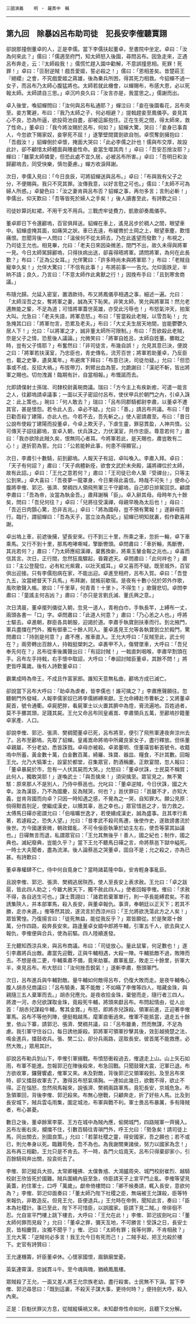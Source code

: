 

`三國演義`　　`明 ‧ 羅貫中　輯`

* * *

## 第九回　除暴凶呂布助司徒　犯長安李傕聽賈詡

卻說那撞倒董卓的人，正是李儒。當下李儒扶起董卓，至書院中坐定。卓曰：「汝為何來此？」儒曰：「儒適至府門，知太師怒入後園，尋問呂布。因急走來，正遇呂布奔走，云：『太師殺我！』儒慌忙趕入園中勸解，不意誤撞恩相。死罪！死罪！」卓曰：「叵耐逆賊！戲吾愛姬，誓必殺之！」儒曰：「恩相差矣。昔楚莊王『絕纓』之會，不究戲愛姬之蔣雄，後為秦兵所困，得其死力相救。今貂蟬不過一女子，而呂布乃太師心腹猛將也。太師若就此機會，以蟬賜布，布感大恩，必以死報太師。太師請自三思。」卓沉吟良久曰：「汝言亦是，我當思之。」儒謝而出。

卓入後堂，喚貂蟬問曰：「汝何與呂布私通耶？」蟬泣曰：「妾在後園看花，呂布突至。妾方驚避，布曰：『我乃太師之子，何必相避？』提戟趕妾至鳳儀亭。妾見其心不良，恐為所逼，欲投荷池自盡，卻被這廝抱住。正在生死之間，得太師來，救了性命。」董卓曰：「我今將汝賜於呂布，何如？」貂蟬大驚，哭曰：「妾身已事貴人，今忽欲下賜家奴，妾寧死不屈！」遂擎壁間寶劍欲自刎。卓慌奪劍擁抱曰：「吾戲汝！」貂蟬倒於卓懷，掩面大哭曰：「此必李儒之計也！儒與布交厚，故設此計，卻不顧惜太師體面與賤妾性命。妾當生噬其肉！」卓曰：「吾安忍捨汝耶？」蟬曰：「雖蒙太師憐愛，但恐此處不宜久居，必被呂布所害。」卓曰：「吾明日和汝歸酈塢去，同受快樂，慎勿憂慮。」蟬方收淚拜謝。

次日，李儒入見曰：「今日良辰，可將貂蟬送與呂布。」卓曰：「布與我有父子之分，不便賜與。我只不究其罪。汝傳我意，以好言慰之可也。」儒曰：「太師不可為婦人所惑。」卓變色曰：「汝之妻肯與呂布否？貂蟬之事，再勿多言；言則必斬！」李儒出，仰天歎曰：「吾等皆死於婦人之手矣！」後人讀書至此，有詩歎之曰：

司徒妙算託紅裙，不用干戈不用兵。三戰虎牢徒費力，凱歌卻奏鳳儀亭。

董卓即日下令還酈塢，百官俱拜送。貂蟬在車上，遙見呂步於稠人之間，眼望車中。貂蟬虛掩其面，如痛哭之狀。車已去遠，布緩轡於土岡之上，眼望車塵，歎惜痛恨。忽聞背後一人問曰：「溫侯何不從太師去，乃在此遙望而發歎？」布視之，乃司徒王允也。相見畢，允曰：「老夫日來因染微恙，閉門不出，故久未得與將軍一見。今日太師駕歸酈塢，只得扶病出送，卻喜得晤將軍。請問將軍，為何在此長歎？」布曰：「正為公女耳。」允佯驚曰：「許多時尚未與將軍耶？」布曰：「老賊自寵幸久矣！」允佯大驚曰：「不信有此事！」布將前事一一告允。允仰面跌足，半晌不語；良久，乃言曰：「不意太師作此禽獸之行！」因挽布手曰：「且到寒舍商議。」

布隨允歸。允延入密室，置酒款待。布又將鳳儀亭相遇之事，細述一遍。允曰：「太師淫吾之女，奪將軍之妻，誠為天下恥笑。非笑太師，笑允與將軍耳！然允老邁無能之輩，不足為道；可惜將軍蓋世英雄，亦受此污辱也！」布怒氣沖天，拍案大叫。允急曰：「老夫失語，將軍息怒。」布曰：「誓當殺此老賊，以雪吾恥！」允急掩其口曰：「將軍勿言，恐累及老夫。」布曰：「大丈夫生居天地間，豈能鬱鬱久居人下！」允曰：「以將軍之才，誠非董太師所可限制。」布曰：「吾欲殺此老賊，奈是父子之情，恐惹後人議論。」允微笑曰：「將軍自姓呂，太師自姓董。擲戟之時，豈有父子情耶？」布奮然曰：「非司徒言，布幾自誤！」允見其意已決，便說之曰：「將軍若扶漢室，乃忠臣也，青史傳名，流芳百世；將軍若助董卓，乃反臣也，載之史筆，遺臭萬年。」布避席下拜曰：「布意已決，司徒勿疑。」允曰：「但恐事或不成，反招大禍。」布拔帶刀，刺臂出血為誓。允跪謝曰：「漢祀不斬，皆出將軍之賜也。切勿洩漏！臨期有計，自當相報。」布慨諾而去。

允即請僕射士孫瑞、司隸校尉黃琬商議。瑞曰：「方今主上有疾新癒，可遣一能言之人，往酈塢請卓議事；一面以天子密詔付呂布，使伏甲兵於朝門之內，引卓入誅之：此上策也。」琬曰：「何人敢去？」瑞曰：「呂布同郡騎都尉李肅，以董卓不遷其官，甚是懷怨。若令此人去，卓必不疑。」允曰：「善。」請呂布共議。布曰：「昔日勸吾殺丁建陽，亦此人也。今若不去，吾先斬之。」使人密請肅至。布曰：「昔日公說布使殺丁建陽而投董卓，今卓上欺天子，下虐生靈，罪惡貫盈，人神共憤。公可傳天子詔往酈塢，宣卓入朝，伏兵誅之，力伏漢室，共作忠臣。尊意若何？」肅曰：「我亦欲除此賊久矣，恨無同心者耳。今將軍若此，是天賜也，肅豈敢有二心！」遂折箭為誓。允曰：「公若能幹此事，何患不得顯官。」

次日，李肅引十數騎，前到酈塢。人報天子有詔，卓叫喚入。李肅入拜。卓曰：「天子有何詔？」肅曰：「天子病體新痊，欲會文武於未央殿，議將禪位於太師，故有此詔。」卓曰：「王允之意若何？」肅曰：「王司徒已命人築『受禪台』，只等主公到來。」卓大喜曰：「吾夜夢一龍罩身，今日果得此喜信。時哉不可失！」便命心腹將李傕、郭汜、張濟、樊稠四人領飛熊軍三千守酈塢，自己即日排駕回京。顧謂李肅曰：「吾為帝，汝當為執金吾。」肅拜謝稱「臣」。卓入辭其母。母時年九十餘矣，問曰：「吾兒何往？」卓曰：「兒將往受漢禪，母親早晚為太后也！」母曰：「吾近日肉顫心驚，恐非吉兆。」卓曰：「將為國母，豈不預有驚報！」遂辭母而行。臨行，謂貂蟬曰：「吾為天子，當立汝為貴妃。」貂蟬已明知就裏，假作歡喜拜謝。

卓出塢上車，前遮後擁，望長安來。行不到三十里，所乘之車，忽折一輪，卓下車乘馬。又行不到十里，那馬咆哮嘶喊，擎斷轡頭。卓問肅曰：「車折輪，馬斷轡，其兆若何？」肅曰：「乃太師應紹漢禪，棄舊換新，將乘玉輦金鞍之兆也。」卓喜而信其言。次日，正行間，忽然狂風驟起，昏霧遮天。卓問肅曰：「此何祥也？」肅曰：「主公登龍位，必有紅光紫霧，以壯天威耳。」卓又喜而不疑。既至城外，百官俱出迎接。只有李儒抱病在家，不能出迎。卓進至相府，呂布入賀。卓曰：「吾登九五，汝當總督天下兵馬。」布拜謝，就帳前歇宿。是夜有十數小兒於郊外作歌，風吹歌聲入帳。歌曰：「千里草，何青青！十里卜，不得生！」歌聲悲切。卓問李肅曰：「童謠主何吉凶？」肅曰：「亦只是言劉氏滅、董氏興之意。」

次日清晨，董卓擺列儀從入朝，忽見一道人，青袍白巾，手執長竿，上縛布一丈，兩頭各書一「口」字。卓問肅曰：「此道人何意？」肅曰：「乃心恙之人也。」呼將士驅去。卓進朝，群臣各具朝服，迎謁於道。李肅手執寶劍扶車而行。到北掖門，軍兵盡擋在門外，獨有御車二十餘人同入。董卓遙見王允等各執寶劍立於殿門，驚問肅曰：「持劍是何意？」肅不應，推車直入。王允大呼曰：「反賊至此，武士何在？」兩旁轉出百餘人，持戟挺槊刺之。卓裹甲不入，傷臂墜車，大呼曰：「吾兒奉先何在？」呂布從車後厲聲出曰：「有詔討賊！」一戟直刺咽喉，李肅早割頭在手。呂布左手持戟，右手懷中取詔，大呼曰：「奉詔討賊臣董卓，其餘不問！」將吏皆呼萬歲。後有人詩歎董卓曰：

霸業成時為帝王，不成且作富家郎。誰知天意無私曲，酈塢方成已滅亡。

卻說當下呂布大呼曰：「助卓為虐者，皆李儒也！誰可擒之？」李肅應聲願往。忽聽朝門外發喊，人報李儒家奴已將李儒綁縛來獻。王允命縛赴市曹斬之；又將董卓屍首，號令通衢。卓屍肥胖，看屍軍士以火置其臍中為燈，膏流遍地。百姓過者，莫不手擲其頭，足踐其屍。王允又命呂布同皇甫嵩、李肅領兵五萬，至酈塢抄籍董卓家產、人口。

卻說李傕、郭汜、張濟、樊稠聞董卓已死，呂布將至，便引了飛熊軍連夜奔涼州去了。呂布至酈塢，先取了貂蟬。皇甫嵩命將塢中所藏良家女子，盡行釋放。但係董卓親屬，不分老幼，悉皆誅戮。卓母亦被殺。卓弟董明、侄董璜皆斬首號令。收籍塢中所蓄，黃金數十萬，白金數百萬，綺羅、珠寶、器皿、糧食，不計其數。回報王允。允乃大犒軍士，設宴於都堂，召集眾官，酌酒稱慶。正飲宴間，忽人報曰：「董卓暴屍於市，忽有一人伏其屍而大哭。」允怒曰：「董卓伏誅，士民莫不稱賀；此何人，獨敢哭耶！」遂喚武士：「與吾擒來！」須臾擒至。眾官見之，無不驚駭：原來那人不是別人，乃侍中蔡邕也。允叱曰：「董卓逆賊，今日伏誅，國之大幸。汝為漢臣，乃不為國慶，反為賊哭，何也？」邕伏罪曰：「邕雖不才，亦知大義，豈肯背國而向卓？只因一時知遇之感，不覺為之一哭，自知罪大。願公見原：倘得黥首刖足，使繼成漢史，以贖其辜，邕之幸也。」眾官惜邕之才，皆力救之。太傅馬日磾亦密謂允曰：「伯喈曠世逸才，若使續成漢史，誠為盛事。且其孝行素著，若遽殺之，恐失人望。」允曰：「昔孝武不殺司馬遷，後使作史，遂致謗書流於後世。方今國運衰微，朝政錯亂，不可令佞臣執筆於幼主左右，使吾等蒙其訕議也。」日磾無言而退，私謂眾官曰：「王允其無後乎！善人，國之紀也；制作，國之典也。滅紀廢典，豈能久乎？」當下王允不聽馬日磾之言，命將蔡邕下獄中縊死。一時士大夫聞者，盡為流涕。後人論蔡邕之哭董卓，固自不是；允之殺之，亦為已甚。有詩歎曰：

董卓專權肆不仁，侍中何自竟身亡？當時諸葛隆中臥，安肯輕身事亂臣。

且說李傕、郭汜、張濟、樊稠逃居陝西，使人至長安上表求赦。王允曰：「卓之跋扈，皆此四人助之；今雖大赦天下，獨不赦此四人。」使者回報李傕。傕曰：「求赦不得，各自逃生可也。」謀士賈詡曰：「諸君若棄軍單行，則一亭長能縛君矣。不若誘集陝人，并本部軍馬，殺入長安，與董卓報仇。事濟，奉朝廷以正天下；若其不勝，走亦未遲。」傕等然其說，遂流言於西涼州曰：「王允將欲洗蕩此方之人矣！」眾皆驚惶。乃復揚言曰：「徒死無益，能從我反乎？」眾皆願從。於是聚眾十餘萬，分作四路，殺奔長安來。路逢董卓女婿中郎將牛輔，引軍五千人，欲去與丈人報仇，李傕便與合兵，使為前驅。四人陸續進發。

王允聽知西涼兵來，與呂布商議。布曰：「司徒放心。量此鼠輩，何足數也！」遂引李肅將兵出敵。肅當先迎戰，正與牛輔相遇，大殺一陣。牛輔抵敵不過，敗陣而去。不想是夜二更，牛輔乘肅不備，竟來劫寨。肅軍亂竄，敗走三十餘里，折軍大半，來見呂布。布大怒曰：「汝何挫吾銳氣！」遂斬李肅，懸頭軍門。

次日，呂布進兵與牛輔對敵。量牛輔如何敵得呂布，仍復大敗而走。是夜牛輔喚心腹人胡赤兒商議曰：「呂布驍勇，萬不能敵；不如瞞了李傕等四人，暗藏金珠，與親隨三五人棄軍而去。」胡赤兒應允。是夜收拾金珠，棄營而走，隨行者三四人。將渡一河，赤兒欲謀取金珠，竟殺死牛輔，將頭來獻呂布。布問起情由，從人出首：「胡赤兒謀殺牛輔，奪其金寶。」布怒，即將赤兒誅殺。領軍前進，正迎著李傕軍馬。呂布不等他列陣，便挺戟越馬，麾軍直衝過來。傕軍不能抵當，退走五十餘里，依山下寨，請郭汜、張濟、樊稠共議，曰：「呂布雖勇，然而無謀，不足為慮。我引軍守住谷口，每日誘他廝殺。郭將軍可領軍抄擊其後，效彭越撓楚之法，鳴金進兵，擂鼓收兵。張、樊二公，卻分兵兩路，逕取長安。彼首尾不能救應，必然大敗。」眾用其計。

卻說呂布勒兵到山下，李傕引軍搦戰。布憤怒衝殺過去，傕退走上山。山上矢石如雨，布軍不能進。忽報郭汜在陣後殺來，布急回戰。只聞鼓聲大震，汜軍已退。布方欲收軍，鑼聲響處，傕軍又來。未及對敵，背後郭汜又領軍殺到。及至呂布來時，卻又擂鼓收軍去了。激得呂布怒氣填胸。一連如此幾日，欲戰不得，欲止不得。正在惱怒，忽然飛馬報來，說張濟、樊稠兩路軍馬，竟犯長安，京城危急。布急領軍回，背後李傕、郭汜殺來。布無心戀戰，只顧奔走，折了好些人馬。比及到長安城下，賊兵雲屯雨集，圍定城池，布軍與戰不利。軍士畏呂布暴厲，多有降賊者，布心甚憂。

數日之後，董卓餘黨李蒙、王方在城中為賊內應，偷開城門，四路賊軍一齊擁入。呂布左衝右突，攔擋不住，引數百騎往青瑣門外，呼王允曰：「勢急矣！請司徒上馬，同出關去，別圖良策。」允曰：「若蒙社稷之靈，得安國家，吾之願也；若不或已，則允奉身以死。臨難苟免，吾不為也。為我謝關東諸侯，努力以國家為念！」呂布再三相勸，王允只是不肯去。不一時，各門火焰竟天，呂布只得棄卻家小，引百餘騎飛奔出關，投袁術去了。

李傕、郭汜縱兵大掠。太常卿種拂、太僕魯馗、大鴻臚周央、城門校尉崔烈、越騎校尉王欣皆死於國難。賊兵圍繞內庭至急，侍臣請天子上宣平門止亂。李傕等望見黃蓋，約住軍士，口呼「萬歲」。獻帝倚樓問曰：「卿不候奏請，輒入長安，意欲何為？」李傕、郭汜仰面奏曰：「董太師乃陛下社稷之臣，無端被王允謀殺，臣等特來報仇，非敢造反。但見王允，臣便退兵。」王允時在帝側，聞知此言，奏曰：「臣本為社稷計。事已至此，陛下不可惜臣，以誤國家。臣請下見二賊。」帝徘徊不忍。允自宣平門樓上跳下樓去，大呼曰：「王允在此！」李傕、郭汜拔劍叱曰：「董太師何罪而見殺？」允曰：「董卓之罪，彌天亙地，不可勝言！受誅之日，長安士民，皆相慶賀，汝獨不聞乎？」傕、汜曰：「太師有罪；我等何罪，不肯相赦？」王允大罵：「逆賊何必多言！我王允今日有死而己！」二賊手起，把王允殺於樓下。史官有詩贊曰：

王允運機籌，奸臣董卓休。心懷家國恨，眉鎖廟堂憂。

英氣連霄漢，忠誠貫斗牛。至今魂與魄，猶繞鳳凰樓。

眾賊殺了王允，一面又差人將王允宗族老幼，盡行殺害。士民無不下淚。當下李傕、郭汜尋思曰：「既到這裏，不殺天子謀大事，更待何時？」便持劍大呼，殺入內來。

正是：巨魁伏罪災方息，從賊縱橫禍又來。未知獻帝性命如何，且聽下文分解。

* * *


